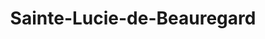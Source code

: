 ---
title: Sainte-Lucie-de-Beauregard
url: /sainte-lucie-de-beauregard/
latitude: 46.737
longitude: -70.025
---
